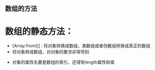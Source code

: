 

## 数组的方法

# 数组的静态方法：
* [Array.from()] : 将对象转换成数组，类数组或者伪数组转换成真正的数组
* 将对象转成数组，对对象的要求非常苛刻
- 对象的属性名要是数组的索引，还得有length属性和值